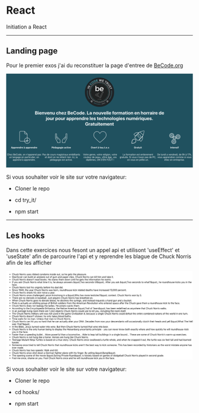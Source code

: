 # React
Initiation a React

<hr>

## Landing page

Pour le premier exos j'ai du reconstituer la page d'entree de [BeCode.org](https://becode.org/webdev/index.html)

![image projet realiser](./assets/projet.png)

Si vous souhaiter voir le site sur votre navigateur:

* Cloner le repo

* cd try_it/

* npm start

<hr>

## Les hooks

Dans cette exercices nous fesont un appel api et utilisont 'useEffect' et 'useState' afin de parcourire l'api et y reprendre les blague de Chuck Norris afin de les afficher 

![Chuck Jokes](./assets/joke.png)

Si vous souhaiter voir le site sur votre navigateur:

* Cloner le repo

* cd hooks/

* npm start